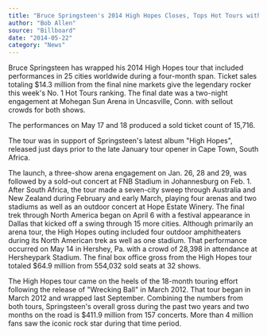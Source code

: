 ```yaml
---
title: "Bruce Springsteen's 2014 High Hopes Closes, Tops Hot Tours with $14.3M"
author: "Bob Allen"
source: "Billboard"
date: "2014-05-22"
category: "News"
---
```


Bruce Springsteen has wrapped his 2014 High Hopes tour that included performances in 25 cities worldwide during a four-month span. Ticket sales totaling $14.3 million from the final nine markets give the legendary rocker this week's No. 1 Hot Tours ranking. The final date was a two-night engagement at Mohegan Sun Arena in Uncasville, Conn. with sellout crowds for both shows.

The performances on May 17 and 18 produced a sold ticket count of 15,716.

The tour was in support of Springsteen's latest album "High Hopes", released just days prior to the late January tour opener in Cape Town, South Africa.

The launch, a three-show arena engagement on Jan. 26, 28 and 29, was followed by a sold-out concert at FNB Stadium in Johannesburg on Feb. 1. After South Africa, the tour made a seven-city sweep through Australia and New Zealand during February and early March, playing four arenas and two stadiums as well as an outdoor concert at Hope Estate Winery. The final trek through North America began on April 6 with a festival appearance in Dallas that kicked off a swing through 15 more cities. Although primarily an arena tour, the High Hopes outing included four outdoor amphitheaters during its North American trek as well as one stadium. That performance occurred on May 14 in Hershey, Pa. with a crowd of 28,398 in attendance at Hersheypark Stadium. The final box office gross from the High Hopes tour totaled $64.9 million from 554,032 sold seats at 32 shows.

The High Hopes tour came on the heels of the 18-month touring effort following the release of "Wrecking Ball" in March 2012. That tour began in March 2012 and wrapped last September. Combining the numbers from both tours, Springsteen's overall gross during the past two years and two months on the road is $411.9 million from 157 concerts. More than 4 million fans saw the iconic rock star during that time period.
